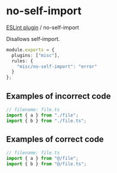 # no-self-import

[ESLint plugin](https://ilyub.github.io/eslint-plugin-misc/) / no-self-import

Disallows self-import.

```ts
module.exports = {
  plugins: ["misc"],
  rules: {
    "misc/no-self-import": "error"
  }
};
```

## Examples of incorrect code

```ts
// filename: file.ts
import { a } from "./file";
import { b } from "./file.ts";
```

## Examples of correct code

```ts
// filename: file.ts
import { a } from "@/file";
import { b } from "@/file.ts";
```